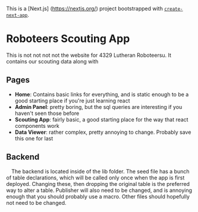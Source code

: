 This is a [Next.js]     (https://nextjs.org/) project bootstrapped with [`create-next-app`](https://github.com/vercel/next.js/tree/canary/packages/create-next-app).
# Roboteers Scouting App
  This is not not not not the website for 4329 Lutheran Roboteersu. It contains our scouting data along with 
## Pages
- <b>Home</b>: Contains basic links for everything, and is static enough to be a good starting place if you're just learning react
- <b>Admin Panel</b>: pretty boring, but the sql queries are interesting if you haven't seen those before
- <b>Scouting App</b>: fairly basic, a good starting place for the way that react components work
- <b>Data Viewer</b>: rather complex, pretty annoying to change. Probably save this one for last

## Backend
&emsp;The backend is located inside of the lib folder. The seed file has a bunch of table declarations, which will be called only once when the app is first deployed. Changing these, then dropping the original table is the preferred way to alter a table. Publisher will also need to be changed, and is annoying enough that you should probably use a macro. Other files should hopefully not need to be changed.
